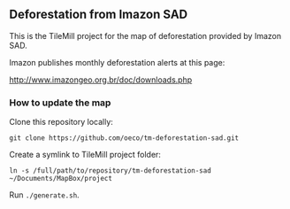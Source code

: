 ## Deforestation from Imazon SAD

This is the TileMill project for the map of deforestation provided by Imazon SAD.

Imazon publishes monthly deforestation alerts at this page:

http://www.imazongeo.org.br/doc/downloads.php

### How to update the map

Clone this repository locally:

    git clone https://github.com/oeco/tm-deforestation-sad.git

Create a symlink to TileMill project folder:

    ln -s /full/path/to/repository/tm-deforestation-sad ~/Documents/MapBox/project

Run `./generate.sh`.





